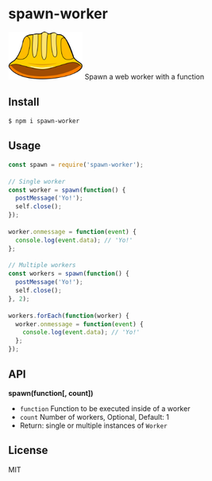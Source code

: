 # spawn-worker
<img src="logo.png" width="150" />
Spawn a web worker with a function

## Install

```
$ npm i spawn-worker
```

## Usage

```js
const spawn = require('spawn-worker');

// Single worker
const worker = spawn(function() {
  postMessage('Yo!');
  self.close();
});

worker.onmessage = function(event) {
  console.log(event.data); // 'Yo!'
};

// Multiple workers
const workers = spawn(function() {
  postMessage('Yo!');
  self.close();
}, 2);

workers.forEach(function(worker) {
  worker.onmessage = function(event) {
    console.log(event.data); // 'Yo!'
  };
});
```

## API

**spawn(function[, count])**

- `function` Function to be executed inside of a worker
- `count` Number of workers, Optional, Default: 1
- Return: single or multiple instances of `Worker`

## License

MIT
